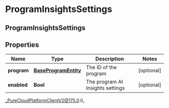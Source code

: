 # ProgramInsightsSettings

## ProgramInsightsSettings

## Properties

|Name | Type | Description | Notes|
|------------ | ------------- | ------------- | -------------|
| **program** | [**BaseProgramEntity**](BaseProgramEntity) | The ID of the program | [optional] |
| **enabled** | **Bool** | The program AI Insights settings | [optional] |



_PureCloudPlatformClientV2@175.0.0_
